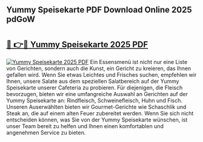 ## Yummy Speisekarte PDF Download Online 2025 pdGoW

# <h2><a href="http://gc6s9eo.nevu.top/?p=Yummy+Speisekarte">🔗 👉🔴 Yummy Speisekarte 2025 PDF</a></h2>

[![Yummy Speisekarte 2025 PDF](https://i.imgur.com/dBaPXMq.png)](http://gc6s9eo.nevu.top/?p=Yummy+Speisekarte)
Ein Essensmenü ist nicht nur eine Liste von Gerichten, sondern auch die Kunst, ein Gericht zu kreieren, das Ihnen gefallen wird. Wenn Sie etwas Leichtes und Frisches suchen, empfehlen wir Ihnen, unsere Salate aus dem speziellen Salatbereich auf der Yummy Speisekarte unserer Cafeteria zu probieren. Für diejenigen, die Fleisch bevorzugen, bieten wir eine umfangreiche Auswahl an Gerichten auf der Yummy Speisekarte an: Rindfleisch, Schweinefleisch, Huhn und Fisch. Unseren Auserwählten bieten wir Gourmet-Gerichte wie Schaschlik und Steak an, die auf einem alten Feuer zubereitet werden. Wenn Sie sich nicht entscheiden können, was Sie von der Yummy Speisekarte wünschen, ist unser Team bereit zu helfen und Ihnen einen komfortablen und angenehmen Service zu bieten.
